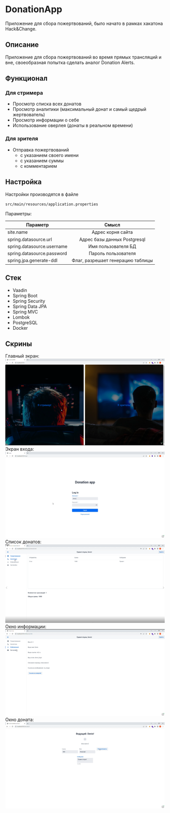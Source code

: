 # DonationApp
Приложение для сбора пожертвований, было начато в рамках хакатона Hack&Change.  
## Описание
Приложение для сбора пожертвований во время прямых трансляций и вне, 
своеобразная попытка сделать аналог Donation Alerts.  
## Функционал
### Для стримера
- Просмотр списка всех донатов
- Просмотр аналитики (максимальный донат и самый щедрый жертвователь)
- Просмотр информации о себе
- Использование оверлея (донаты в реальном времени)
### Для зрителя
- Отправка пожертвований
  - с указанием своего имени
  - с указанием суммы
  - с комментарием
## Настройка
Настройки производятся в файле
```
src/main/resources/application.properties
```
Параметры:  

| Параметр                   |               Смысл               |
|----------------------------|:---------------------------------:|
| site.name                  |         Адрес корня сайта         |
| spring.datasource.url      |   Адрес базы данных Postgresql    |
| spring.datasource.username |        Имя пользователя БД        |
| spring.datasource.password |        Пароль пользователя        |
| spring.jpa.generate-ddl    | Флаг, разрешает генерацию таблицы |

## Стек
- Vaadin
- Spring Boot
- Spring Security
- Spring Data JPA
- Spring MVC
- Lombok
- PostgreSQL
- Docker
## Скрины
Главный экран:  
![img.png](.github/img.png)
Экран входа:  
![img2.png](.github/img_1.png)
Список донатов:  
![img3.png](.github/img_2.png)
Окно информации:  
![img4.png](.github/img_3.png)
Окно доната:
![img5.png](.github/img_4.png)